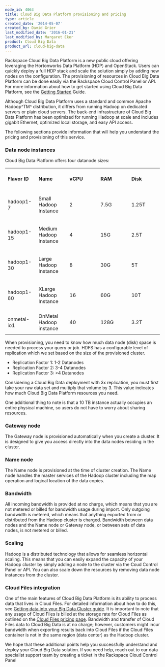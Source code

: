 ```yaml
---
node_id: 4063
title: Cloud Big Data Platform provisioning and pricing
type: article
created_date: '2014-05-07'
created_by: David Grier
last_modified_date: '2016-01-21'
last_modified_by: Margaret Eker
product: Cloud Big Data
product_url: cloud-big-data
---
```


Rackspace Cloud Big Data Platform is a new public cloud offering
leveraging the Hortonworks Data Platform (HDP) and OpenStack. Users can
quickly deploy a full HDP stack and scale the solution simply by adding
new nodes on the configuration. The provisioning of resources in Cloud
Big Data Platform can be done easily via the Rackspace Cloud Control
Panel or API. For more information about how to get started using Cloud
Big Data Platform, see the [Getting
Started](http://docs.rackspace.com/cbd/api/v1.0/cbd-getting-started/content/DB_Doc_Change_History.html)
Guide.

Although Cloud Big Data Platform uses a standard and common Apache
Hadoop^TM^ distribution, it differs from running Hadoop on dedicated
servers or plain cloud servers. The back-end infrastructure of Cloud Big
Data Platform has been optimized for running Hadoop at scale and
includes gigabit Ethernet, optimized local storage, and easy API access.

The following sections provide information that will help you understand
the pricing and provisioning of this service.

### Data node instances

Cloud Big Data Platform offers four datanode sizes:

<table>
<colgroup>
<col width="20%" />
<col width="20%" />
<col width="20%" />
<col width="20%" />
<col width="20%" />
</colgroup>
<tbody>
<tr class="odd">
<td align="left"><h4 id="flavor-id"><strong>Flavor ID</strong></h4></td>
<td align="left"><h4 id="name"><strong>Name</strong></h4></td>
<td align="left"><h4 id="vcpu"><strong>vCPU</strong></h4></td>
<td align="left"><h4 id="ram"><strong>RAM</strong></h4></td>
<td align="left"><h4 id="disk"><strong>Disk</strong></h4></td>
</tr>
<tr class="even">
<td align="left"><p>hadoop1-7</p></td>
<td align="left"><p>Small Hadoop Instance</p></td>
<td align="left"><p>2</p></td>
<td align="left"><p>7.5G</p></td>
<td align="left"><p>1.25T</p></td>
</tr>
<tr class="odd">
<td align="left"><p>hadoop1-15</p></td>
<td align="left"><p>Medium Hadoop Instance</p></td>
<td align="left"><p>4</p></td>
<td align="left"><p>15G</p></td>
<td align="left"><p>2.5T</p></td>
</tr>
<tr class="even">
<td align="left"><p>hadoop1-30</p></td>
<td align="left"><p>Large Hadoop Instance</p></td>
<td align="left"><p>8</p></td>
<td align="left"><p>30G</p></td>
<td align="left"><p>5T</p></td>
</tr>
<tr class="odd">
<td align="left"><p>hadoop1-60</p></td>
<td align="left"><p>XLarge Hadoop Instance</p></td>
<td align="left"><p>16</p></td>
<td align="left"><p>60G</p></td>
<td align="left"><p>10T</p></td>
</tr>
<tr class="even">
<td align="left"><p>onmetal-io1</p></td>
<td align="left">OnMetal Hadoop instance</td>
<td align="left">40</td>
<td align="left">128G</td>
<td align="left">3.2T</td>
</tr>
</tbody>
</table>

When provisioning, you need to know how much data node (disk) space is
needed to process your query or job. HDFS has a configurable level of
replication which we set based on the size of the provisioned cluster.

-   <span>Replication Factor 1: 1-2 Datanodes</span>
-   <span>Replication Factor 2: 3-4 Datanodes</span>
-   <span>Replication Factor 3: &gt;4 Datanodes</span>

Considering a Cloud Big Data deployment with 3x replication, you must
first take your raw data set and multiply that volume by 3. This value
indicates how much Cloud Big Data Platform resources you need.

One additional thing to note is that a 10 TB instance actually occupies
an entire physical machine, so users do not have to worry about sharing
resources.

### Gateway node

The Gateway node is provisioned automatically when you create a cluster.
It is designed to give you access directly into the data nodes residing
in the cluster.

### Name node

The Name node is provisioned at the time of cluster creation. The Name
node handles the master services of the Hadoop cluster including the map
operation and logical location of the data copies.

### Bandwidth

All incoming bandwidth is provided at no charge, which means that you
are not metered or billed for bandwidth usage during import. Only
outgoing bandwidth is metered, which means that anything exported from
or distributed from the Hadoop cluster is charged. Bandwidth between
data nodes and the Name node or Gateway node, or between sets of data
nodes, is not metered or billed.

### Scaling

Hadoop is a distributed technology that allows for seamless horizontal
scaling. This means that you can easily expand the capacity of your
Hadoop cluster by simply adding a node to the cluster via the Coud
Control Panel or API. You can also scale down the resources by removing
data node instances from the cluster.

### Cloud Files integration

One of the main features of Cloud Big Data Platform is its ability to
process data that lives in Cloud Files. For detailed information about
how to do this, see [Getting data into your Big Data Cluster
guide](/how-to/getting-data-into-your-big-data-cluster).
It is important to note that any usage of Cloud Files is billed at the
storage rate for Cloud Files as outlined on the [Cloud Files pricing
page](http://www.rackspace.com/cloud/files/pricing/). Bandwidth and
transfer of Cloud Files data to Cloud Big Data is at no charge; however,
customers might incur bandwidth when exporting results back into Cloud
Files if the Cloud Files container is not in the same region (data
center) as the Hadoop cluster.

We hope that these additional points help you successfully understand
and deploy your Cloud Big Data solution. If you need help, reach out to
our data specialist support team by creating a ticket in the Rackspace
Cloud Control Panel

